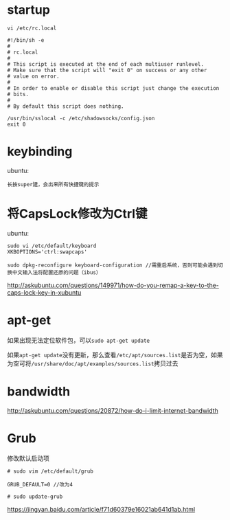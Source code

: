 # startup

```
vi /etc/rc.local

#!/bin/sh -e
#
# rc.local
#
# This script is executed at the end of each multiuser runlevel.
# Make sure that the script will "exit 0" on success or any other
# value on error.
#
# In order to enable or disable this script just change the execution
# bits.
#
# By default this script does nothing.

/usr/bin/sslocal -c /etc/shadowsocks/config.json
exit 0
```

# keybinding

ubuntu:

```
长按super建，会出来所有快捷键的提示
```

# 将CapsLock修改为Ctrl键

ubuntu:

```
sudo vi /etc/default/keyboard
XKBOPTIONS='ctrl:swapcaps'

sudo dpkg-reconfigure keyboard-configuration //需重启系统，否则可能会遇到切换中文输入法将配置还原的问题（ibus）
```

http://askubuntu.com/questions/149971/how-do-you-remap-a-key-to-the-caps-lock-key-in-xubuntu

# apt-get

如果出现无法定位软件包，可以``sudo apt-get update``

如果``apt-get update``没有更新，那么查看``/etc/apt/sources.list``是否为空，如果为空可将``/usr/share/doc/apt/examples/sources.list``拷贝过去

# bandwidth

http://askubuntu.com/questions/20872/how-do-i-limit-internet-bandwidth

# Grub

修改默认启动项

```
# sudo vim /etc/default/grub

GRUB_DEFAULT=0 //改为4

# sudo update-grub
```

https://jingyan.baidu.com/article/f71d60379e16021ab641d1ab.html